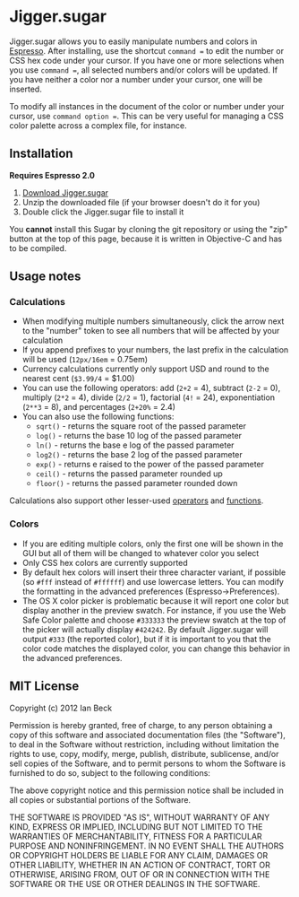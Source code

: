 # Jigger.sugar

Jigger.sugar allows you to easily manipulate numbers and colors in [Espresso](http://macrabbit.com/espresso/). After installing, use the shortcut `command =` to edit the number or CSS hex code under your cursor. If you have one or more selections when you use `command =`, all selected numbers and/or colors will be updated. If you have neither a color nor a number under your cursor, one will be inserted.

To modify all instances in the document of the color or number under your cursor, use `command option =`. This can be very useful for managing a CSS color palette across a complex file, for instance.

## Installation

**Requires Espresso 2.0**

1. [Download Jigger.sugar](https://github.com/downloads/onecrayon/Jigger-sugar/Jigger.sugar.zip)
2. Unzip the downloaded file (if your browser doesn't do it for you)
3. Double click the Jigger.sugar file to install it

You **cannot** install this Sugar by cloning the git repository or using the "zip" button at the top of this page, because it is written in Objective-C and has to be compiled.

## Usage notes

### Calculations

* When modifying multiple numbers simultaneously, click the arrow next to the "number" token to see all numbers that will be affected by your calculation
* If you append prefixes to your numbers, the last prefix in the calculation will be used (`12px/16em` = 0.75em)
* Currency calculations currently only support USD and round to the nearest cent (`$3.99/4` = $1.00)
* You can use the following operators: add (`2+2` = 4), subtract (`2-2` = 0), multiply (`2*2` = 4), divide (`2/2` = 1), factorial (`4!` = 24), exponentiation (`2**3` = 8), and percentages (`2+20%` = 2.4)
* You can also use the following functions: 
    * `sqrt()` - returns the square root of the passed parameter
    * `log()` - returns the base 10 log of the passed parameter
    * `ln()` - returns the base e log of the passed parameter
    * `log2()` - returns the base 2 log of the passed parameter
    * `exp()` - returns e raised to the power of the passed parameter
    * `ceil()` - returns the passed parameter rounded up
    * `floor()` - returns the passed parameter rounded down

Calculations also support other lesser-used [operators](https://github.com/davedelong/DDMathParser/wiki/Operators) and [functions](https://github.com/davedelong/DDMathParser/wiki/Built-in-Functions).

### Colors

* If you are editing multiple colors, only the first one will be shown in the GUI but all of them will be changed to whatever color you select
* Only CSS hex colors are currently supported
* By default hex colors will insert their three character variant, if possible (so `#fff` instead of `#ffffff`) and use lowercase letters. You can modify the formatting in the advanced preferences (Espresso&rarr;Preferences).
* The OS X color picker is problematic because it will report one color but display another in the preview swatch. For instance, if you use the Web Safe Color palette and choose `#333333` the preview swatch at the top of the picker will actually display `#424242`. By default Jigger.sugar will output `#333` (the reported color), but if it is important to you that the color code matches the displayed color, you can change this behavior in the advanced preferences.

## MIT License

Copyright (c) 2012 Ian Beck

Permission is hereby granted, free of charge, to any person obtaining a copy of this software and associated documentation files (the "Software"), to deal in the Software without restriction, including without limitation the rights to use, copy, modify, merge, publish, distribute, sublicense, and/or sell copies of the Software, and to permit persons to whom the Software is furnished to do so, subject to the following conditions:

The above copyright notice and this permission notice shall be included in all copies or substantial portions of the Software.

THE SOFTWARE IS PROVIDED "AS IS", WITHOUT WARRANTY OF ANY KIND, EXPRESS OR IMPLIED, INCLUDING BUT NOT LIMITED TO THE WARRANTIES OF MERCHANTABILITY, FITNESS FOR A PARTICULAR PURPOSE AND NONINFRINGEMENT. IN NO EVENT SHALL THE AUTHORS OR COPYRIGHT HOLDERS BE LIABLE FOR ANY CLAIM, DAMAGES OR OTHER LIABILITY, WHETHER IN AN ACTION OF CONTRACT, TORT OR OTHERWISE, ARISING FROM, OUT OF OR IN CONNECTION WITH THE SOFTWARE OR THE USE OR OTHER DEALINGS IN THE SOFTWARE.
